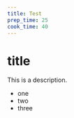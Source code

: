 ```yaml
---
title: Test
prep_time: 25
cook_time: 40
---
```

# title 
This is a description.

- one
- two 
- three
